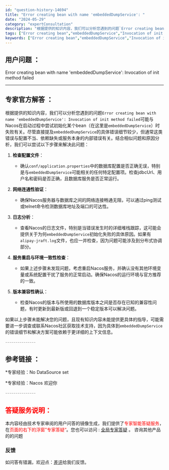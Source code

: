 ```yaml
---
id: "question-history-14694"
title: "Error creating bean with name 'embeddedDumpService': "
date: "2024-05-29"
category: "expertConsultation"
description: "根据提供的知识内容，我们可以分析您遇到的问题`Error creating bean with name 'embeddedDumpService': Invocation of init method failed`可能与Nacos在启动过程中尝试初始化某个bean（在这里是`embeddedDu"
tags: ["Error creating bean","embeddedDumpService","Invocation of init method failed"]
keywords: ["Error creating bean","embeddedDumpService","Invocation of init method failed"]
---
```


## 用户问题 ： 
 Error creating bean with name 'embeddedDumpService': Invocation of init method failed  

---------------
## 专家官方解答 ：

根据提供的知识内容，我们可以分析您遇到的问题`Error creating bean with name 'embeddedDumpService': Invocation of init method failed`可能与Nacos在启动过程中尝试初始化某个bean（在这里是`embeddedDumpService`）时失败有关。尽管直接提及`embeddedDumpService`的具体错误细节较少，但通常这类错误与配置不当、依赖缺失或服务本身的内部错误有关。结合相似问题和原因分析，我们可以尝试以下步骤来解决此问题：

1. **检查配置文件**：
   - 确认`conf/application.properties`中的数据库配置是否正确无误，特别是与`embeddedDumpService`可能相关的任何特定配置项。检查jdbcUrl、用户名和密码是否正确，且数据库服务是否正常运行。

2. **网络连通性验证**：
   - 确保Nacos服务器与数据库之间的网络连接畅通无阻，可以通过ping测试或telnet命令检测数据库地址及端口的可达性。

3. **日志分析**：
   - 查看Nacos的日志文件，特别是当错误发生时的详细堆栈跟踪，这可能会提供关于为何`embeddedDumpService`初始化失败的具体原因。如果有`alipay-jraft.log`文件，也应一并检查，因为问题可能涉及到分布式协调部分。

4. **服务重启与环境一致性检查**：
   - 如果上述步骤未发现问题，考虑重启Nacos服务，并确认没有其他环境变量或系统配置干扰了服务的正常启动。确保Nacos的运行环境与官方推荐的一致。

5. **版本兼容性确认**：
   - 检查Nacos的版本与所使用的数据库版本之间是否存在已知的兼容性问题，有时更新到最新版或回退到一个稳定版本可以解决问题。

如果以上步骤未能解决您的问题，且现有知识内容未能提供更具体的指导，可能需要进一步调查或联系Nacos社区获取技术支持，因为具体到`embeddedDumpService`的错误细节和解决方案可能依赖于更详细的上下文信息。


<font color="#949494">---------------</font> 


## 参考链接 ：

*专家经验：No DataSource set 
 
 *专家经验：Nacos 欢迎你 


 <font color="#949494">---------------</font> 
 


## <font color="#FF0000">答疑服务说明：</font> 

本内容经由技术专家审阅的用户问答的镜像生成，我们提供了<font color="#FF0000">专家智能答疑服务</font>，在<font color="#FF0000">页面的右下的浮窗”专家答疑“</font>。您也可以访问 : [全局专家答疑](https://answer.opensource.alibaba.com/docs/intro) 。 咨询其他产品的的问题

### 反馈
如问答有错漏，欢迎点：[差评](https://ai.nacos.io/user/feedbackByEnhancerGradePOJOID?enhancerGradePOJOId=14715)给我们反馈。

